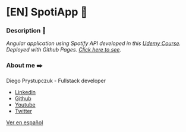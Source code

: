 # [EN] SpotiApp :guitar:

### Description :rocket:
_Angular application using Spotify API developed in this [Udemy Course](https://www.udemy.com/course/angular-2-fernando-herrera/). Deployed with Github Pages. [Click here to see](https://drprystupczuk.github.io/angular.spotiApp/#/search)._

### About me ✒️
Diego Prystupczuk - Fullstack developer
- [Linkedin](https://www.linkedin.com/in/diegoprystupczuk/)
- [Github](https://github.com/drprystupczuk)
- [Youtube](https://www.youtube.com/channel/UCSeVAET6K1b8HLVULdzluXg)
- [Twitter](https://twitter.com/DPrystupczuk)

[Ver en español](README-español.md)

